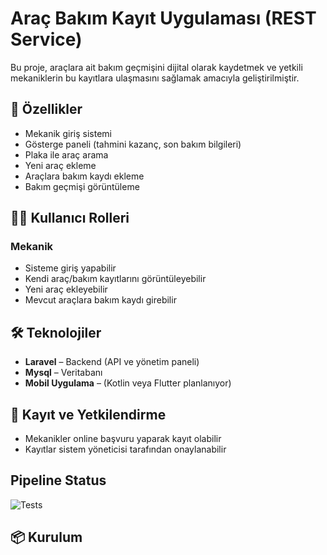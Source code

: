 # Araç Bakım Kayıt Uygulaması (REST Service)
Bu proje, araçlara ait bakım geçmişini dijital olarak kaydetmek ve yetkili mekaniklerin bu kayıtlara ulaşmasını sağlamak amacıyla geliştirilmiştir. 

## 🚀 Özellikler

- Mekanik giriş sistemi
- Gösterge paneli (tahmini kazanç, son bakım bilgileri)
- Plaka ile araç arama
- Yeni araç ekleme
- Araçlara bakım kaydı ekleme
- Bakım geçmişi görüntüleme

## 👨‍🔧 Kullanıcı Rolleri

### Mekanik
- Sisteme giriş yapabilir
- Kendi araç/bakım kayıtlarını görüntüleyebilir
- Yeni araç ekleyebilir
- Mevcut araçlara bakım kaydı girebilir

## 🛠️ Teknolojiler

- **Laravel** – Backend (API ve yönetim paneli)
- **Mysql** – Veritabanı
- **Mobil Uygulama** – (Kotlin veya Flutter planlanıyor)

## 🔐 Kayıt ve Yetkilendirme

- Mekanikler online başvuru yaparak kayıt olabilir
- Kayıtlar sistem yöneticisi tarafından onaylanabilir

## Pipeline Status

![Tests](https://github.com/cengizonkal/gear-log-backend/actions/workflows/tests.yml/badge.svg)

## 📦 Kurulum

